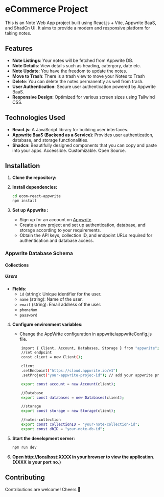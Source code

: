 # eCommerce Project

This is an Note Web App project built using React.js + Vite, Appwrite BaaS, and ShadCn UI. It aims to provide a modern and responsive platform for taking notes.

## Features

- **Note Listings**: Your notes will be fetched from Appwrite DB.
- **Note Details**: View details such as heading, catergory, date etc.
- **Note Update**: You have the freedom to update the notes.
- **Move to Trash**: There is a trash view to move your Notes to Trash
- **Delete**: You can delete the notes permanently as well from trash.
- **User Authentication**: Secure user authentication powered by Appwrite BaaS.
- **Responsive Design**: Optimized for various screen sizes using Tailwind CSS.

## Technologies Used

- **React.js**: A JavaScript library for building user interfaces.
- **Appwrite BaaS (Backend as a Service)**: Provides user authentication, database, and storage functionalities.
- **Shadcn**: Beautifully designed components that you can copy and paste into your apps. Accessible. Customizable. Open Source.

## Installation

1. **Clone the repository:**

2. **Install dependencies:**

   ```bash
   cd ecom-react-appwrite
   npm install
   ```

3. **Set up Appwrite :**
   - Sign up for an account on [Appwrite](https://appwrite.io/).
   - Create a new project and set up authentication, database, and storage according to your requirements.
   - Obtain the API keys, collection ID, and endpoint URLs required for authentication and database access.

### Appwrite Database Schema

#### Collections

##### Users

- **Fields**:
  - `id` (string): Unique identifier for the user.
  - `name` (string): Name of the user.
  - `email` (string): Email address of the user.
  - `phoneNum`
  - `password`

4. **Configure environment variables:**

   - Change the AppWrite configuration in appwrite/appwriteConfig.js file.

   ```bash
       import { Client, Account, Databases, Storage } from "appwrite";
       //set endpoint
       const client = new Client();

       client
       .setEndpoint("https://cloud.appwrite.io/v1")
       .setProject("your-appwrite-projec-id"); // add your appwrite project id here

       export const account = new Account(client);

       //Database
       export const databases = new Databases(client);

       //storage
       export const storage = new Storage(client);

       //notes-collection
       export const collectionID = "your-note-collection-id";
       export const dbID = "your-note-db-id";
   ```

5. **Start the development server:**

   ```bash
   npm run dev
   ```

6. **Open [http://localhost:XXXX](http://localhost:XXXX) in your browser to view the application. (XXXX is your port no.)**

## Contributing

Contributions are welcome! Cheers 🥂
